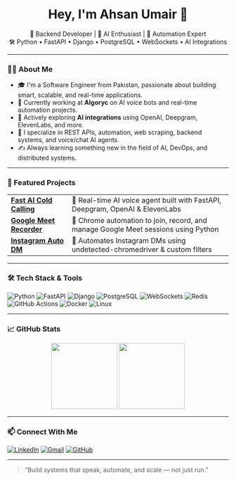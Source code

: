<h1 align="center">Hey, I'm Ahsan Umair 👋</h1>

<p align="center">
  🚀 Backend Developer | 🧠 AI Enthusiast | 🎯 Automation Expert <br/>
  🛠️ Python • FastAPI • Django • PostgreSQL • WebSockets • AI Integrations
</p>

---

### 🧑‍💻 About Me

- 🎓 I'm a Software Engineer from Pakistan, passionate about building smart, scalable, and real-time applications.
- 💼 Currently working at **Algoryc** on AI voice bots and real-time automation projects.
- 🧠 Actively exploring **AI integrations** using OpenAI, Deepgram, ElevenLabs, and more.
- 🧰 I specialize in REST APIs, automation, web scraping, backend systems, and voice/chat AI agents.
- ✍️ Always learning something new in the field of AI, DevOps, and distributed systems.

---

### 🚀 Featured Projects

<table>
  <tr>
    <td><b><a href="https://github.com/ahsanumair1199/fast-ai-cold-calling">Fast AI Cold Calling</a></b></td>
    <td>🤖 Real-time AI voice agent built with FastAPI, Deepgram, OpenAI & ElevenLabs</td>
  </tr>
  <tr>
    <td><b><a href="https://github.com/ahsanumair1199/google-meet-recorder">Google Meet Recorder</a></b></td>
    <td>🎥 Chrome automation to join, record, and manage Google Meet sessions using Python</td>
  </tr>
  <tr>
    <td><b><a href="https://github.com/ahsanumair1199/instagram-auto-dm">Instagram Auto DM</a></b></td>
    <td>📩 Automates Instagram DMs using undetected-chromedriver & custom filters</td>
  </tr>
</table>

---

### 🛠️ Tech Stack & Tools

![Python](https://img.shields.io/badge/-Python-3776AB?logo=python&logoColor=white)
![FastAPI](https://img.shields.io/badge/-FastAPI-009688?logo=fastapi&logoColor=white)
![Django](https://img.shields.io/badge/-Django-092E20?logo=django&logoColor=white)
![PostgreSQL](https://img.shields.io/badge/-PostgreSQL-336791?logo=postgresql&logoColor=white)
![WebSockets](https://img.shields.io/badge/-WebSockets-2A7FFF)
![Redis](https://img.shields.io/badge/-Redis-DC382D?logo=redis&logoColor=white)
![GitHub Actions](https://img.shields.io/badge/-GitHub%20Actions-2088FF?logo=github-actions&logoColor=white)
![Docker](https://img.shields.io/badge/-Docker-2496ED?logo=docker&logoColor=white)
![Linux](https://img.shields.io/badge/-Linux-FCC624?logo=linux&logoColor=black)

---

### 📈 GitHub Stats

<p align="center">
  <img src="https://github-readme-stats.vercel.app/api?username=ahsanumair1199&show_icons=true&theme=github_dark&hide_title=true" height="150" />
  <img src="https://github-readme-stats.vercel.app/api/top-langs/?username=ahsanumair1199&layout=compact&theme=github_dark" height="150" />
</p>

---

### 📫 Connect With Me

[![LinkedIn](https://img.shields.io/badge/-LinkedIn-blue?logo=linkedin&style=flat-square)](https://www.linkedin.com/in/ahsanumair1199/)
[![Gmail](https://img.shields.io/badge/-Email-red?logo=gmail&style=flat-square)](mailto:ahsanumair1199@gmail.com)
[![GitHub](https://img.shields.io/badge/-GitHub-181717?logo=github&style=flat-square)](https://github.com/ahsanumair1199)

---

> “Build systems that speak, automate, and scale — not just run.”
